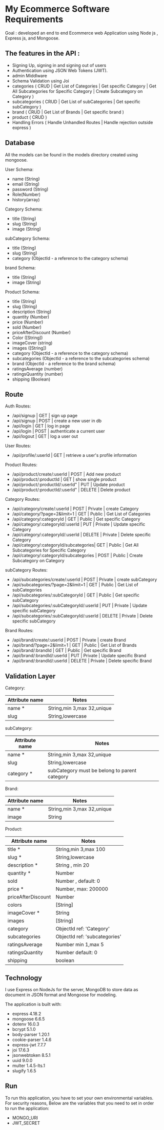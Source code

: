 # My Ecommerce Software Requirements

Goal : developed an end to end Ecommerce web Application using Node js , Express js, and Mongoose.

<!---
## Stories

As a user I want to

- Create an account, login or logout
- Browse available products added by the admin

As an admin I want to

- View all the information stored in the database. I want to view/create/edit/delete orders, users, products and categories.
and --->

## The features in the API :

- Signing Up, signing in and signing out of users
- Authentication using JSON Web Tokens (JWT).
- admin Middlware
- Schema Validation using Joi
- categories ( CRUD | Get List of Categories | Get specific Category | Get All Subcategories for Specific Category | Create Subcategory on Category )
- subcategories ( CRUD | Get List of subCategories | Get specific subCategory )
- brand ( CRUD | Get List of Brands | Get specific brand )
- product ( CRUD )
- Handling Errors ( Handle Unhandled Routes | Handle rejection outside express )

## Database

All the models can be found in the models directory created using mongoose.

User Schema:

- name (String)
- email (String)
- password (String)
- Role(Number)
- history(array)

Category Schema:

- title (String)
- slug (String)
- image (String)

subCategory Schema:

- title (String)
- slug (String)
- category (ObjectId - a reference to the category schema)

brand Schema:

- title (String)
- image (String)

Product Schema:

- title (String)
- slug (String)
- description (String)
- quantity (Number)
- price (Number)
- sold (Number)
- priceAfterDiscount (Number)
- Color ([String])
- imageCover (string)
- images ([String])
- category (ObjectId - a reference to the category schema)
- subcategories (ObjectId - a reference to the subcategories schema)
- brand (ObjectId - a reference to the brand schema)
- ratingsAverage (number)
- ratingsQuantity (number)
- shipping (Boolean)

## Route

Auth Routes:

- /api/signup | GET | sign up page
- /api/signup | POST | create a new user in db
- /api/login | GET | log in page
- /api/login | POST | authenticate a current user
- /api/logout | GET | log a user out

User Routes:

- /api/profile/:userId | GET | retrieve a user's profile information

Product Routes:

- /api/product/create/:userId | POST | Add new product
- /api/product/:productId | GET | show single product
- /api/product/:productId/:userId" | PUT | Update product
- /api/product/:productId/:userId" | DELETE | Delete product

Category Routes:

- /api/category/create/:userId | POST | Private | create Category
- /api/category/?page=2&limit=1 | GET | Public | Get List of Categories
- /api/category/:categoryId | GET | Public | Get specific Category
- /api/category/:categoryId/:userId | PUT | Private | Update specific Category
- /api/category/:categoryId/:userId | DELETE | Private | Delete specific Category
- /api/category/:categoryId/subcategories| GET | Public | Get All Subcategories for Specific Category
- /api/category/:categoryId/subcategories | POST | Public | Create Subcategory on Category

subCategory Routes:

- /api/subcategories/create/:userId | POST | Private | create subCategory
- /api/subcategories/?page=2&limit=1 | GET | Public | Get List of subCategories
- /api/subcategories/:subCategoryId | GET | Public | Get specific subCategory
- /api/subcategories/:subCategoryId/:userId | PUT | Private | Update specific subCategory
- /api/subcategories/:subCategoryId/:userId | DELETE | Private | Delete specific subCategory

Brand Routes:

- /api/brand/create/:userId | POST | Private | create Brand
- /api/brand/?page=2&limit=1 | GET | Public | Get List of Brands
- /api/brand/:brandId | GET | Public | Get specific Brand
- /api/brand/:brandId/:userId | PUT | Private | Update specific Brand
- /api/brand/:brandId/:userId | DELETE | Private | Delete specific Brand

## Validation Layer

Category:

| Attribute name | Notes                      |
| -------------- | -------------------------- |
| name \*        | String,min 3,max 32,unique |
| slug           | String,lowercase           |

subCategory:

| Attribute name | Notes                                         |
| -------------- | --------------------------------------------- |
| name \*        | String,min 3,max 32,unique                    |
| slug           | String,lowercase                              |
| category \*    | subCategory must be belong to parent category |

Brand:

| Attribute name | Notes                      |
| -------------- | -------------------------- |
| name \*        | String,min 3,max 32,unique |
| image          | String                     |

Product:

| Attribute name     | Notes                         |
| ------------------ | ----------------------------- |
| title \*           | String,min 3,max 100          |
| slug \*            | String,lowercase              |
| description \*     | String , min 20               |
| quantity \*        | Number                        |
| sold               | Number , default: 0           |
| price \*           | Number, max: 200000           |
| priceAfterDiscount | Number                        |
| colors             | [String]                      |
| imageCover \*      | String                        |
| images             | [String]                      |
| category           | ObjectId ref: 'Category'      |
| subcategories      | ObjectId ref: 'subcategories' |
| ratingsAverage     | Number min 1,max 5            |
| ratingsQuantity    | Number default: 0             |
| shipping           | boolean                       |

## Technology

I use Express on NodeJs for the server, MongoDB to store data as document in JSON format and Mongoose for modeling.

The application is built with:

- express 4.18.2
- mongoose 6.6.5
- dotenv 16.0.3
- bcrypt 5.1.0
- body-parser 1.20.1
- cookie-parser 1.4.6
- express-jwt 7.7.7
- joi 17.6.3
- jsonwebtoken 8.5.1
- uuid 9.0.0
- multer 1.4.5-lts.1
- slugify 1.6.5

## Run

To run this application, you have to set your own environmental variables. For security reasons, Below are the variables that you need to set in order to run the application:

- MONGO_URI
- JWT_SECRET
